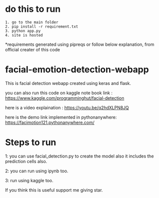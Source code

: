 # do this to run
	1. go to the main folder
	2. pip install -r requirement.txt
	3. python app.py
	4. site is hosted
*requirements generated using pipreqs
or follow below explanation, from official creater of this code

# facial-emotion-detection-webapp
This is facial detection webapp created using keras and flask.

you can also run this code on kaggle
note book link : https://www.kaggle.com/programminghut/facial-detection

here is a video explaination :
https://youtu.be/q2hdXLPN8JQ

here is the demo link implemented in pythonanywhere:
https://facimotion121.pythonanywhere.com/

<h1>Steps to run</h1>
 1: you can use facial_detection.py to create the model also it includes the prediction cells also.

2: you can run using ipynb too.

3: run using kaggle too.

If you think this is useful support me giving star.
